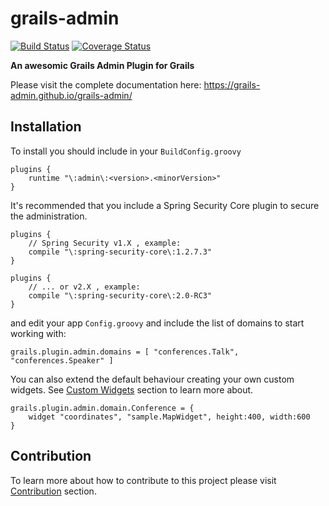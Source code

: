 grails-admin
============
[![Build Status](https://travis-ci.org/grails-admin/grails-admin.svg?branch=master)](https://travis-ci.org/grails-admin/grails-admin)
[![Coverage Status](https://coveralls.io/repos/grails-admin/grails-admin/badge.png?branch=master)](https://coveralls.io/r/grails-admin/grails-admin?branch=master)


**An awesomic Grails Admin Plugin for Grails**

Please visit the complete documentation here: https://grails-admin.github.io/grails-admin/


## Installation

To install you should include in your `BuildConfig.groovy`

    plugins {
        runtime "\:admin\:<version>.<minorVersion>"
    }

It's recommended that you include a Spring Security Core plugin to secure the administration.

```
plugins {
    // Spring Security v1.X , example:
    compile "\:spring-security-core\:1.2.7.3"
}
```

```
plugins {
    // ... or v2.X , example:
    compile "\:spring-security-core\:2.0-RC3"
}
```

and edit your app `Config.groovy` and include the list of domains to start working with:
```
grails.plugin.admin.domains = [ "conferences.Talk", "conferences.Speaker" ]
```

You can also extend the default behaviour creating your own custom widgets.
See [Custom Widgets](https://grails-admin.github.io/grails-admin/guide/customWidgets.html) section to learn more about.

```
grails.plugin.admin.domain.Conference = {
    widget "coordinates", "sample.MapWidget", height:400, width:600
}
```

## Contribution 

To learn more about how to contribute to this project please visit [Contribution](https://grails-admin.github.io/grails-admin/guide/contributing.html) section.
